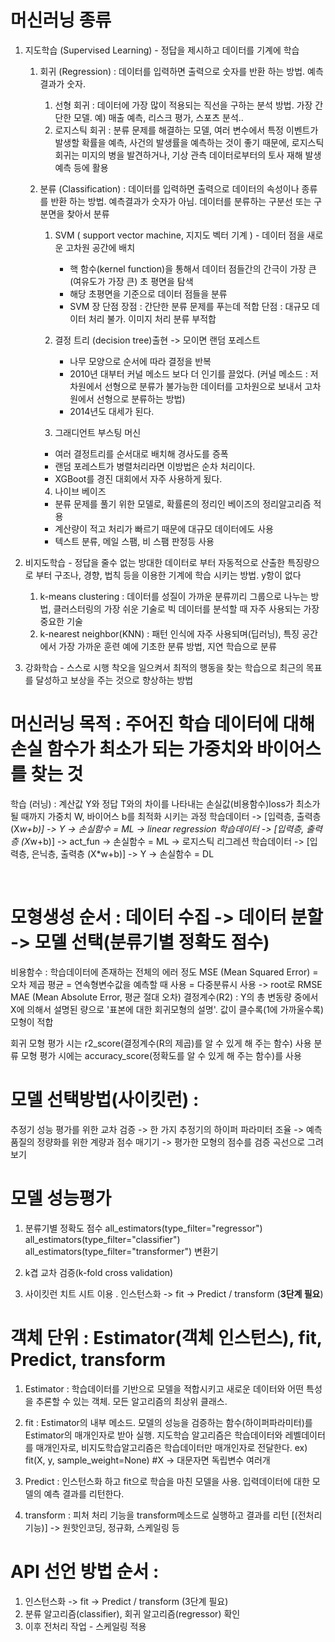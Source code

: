 # 머신러닝 종류
1. 지도학습 (Supervised Learning) - 정답을 제시하고 데이터를 기계에 학습
     1. 회귀 (Regression) : 데이터를 입력하면 출력으로 숫자를 반환 하는 방법. 예측결과가 숫자.
        1. 선형 회귀 : 데이터에 가장 많이 적용되는 직선을 구하는 분석 방법. 가장 간단한 모델. 예) 매출 예측, 리스크 평가, 스포츠 분석..
        2. 로지스틱 회귀 : 분류 문제를 해결하는 모델, 여러 변수에서 특정 이벤트가 발생할 확률을 예측, 사건의 발생률을 예측하는 것이 좋기 때문에, 로지스틱 회귀는 미지의 병을 발견하거나, 기상 관측 데이터로부터의 토사 재해 발생 예측 등에 활용

     2. 분류 (Classification) : 데이터를 입력하면 출력으로 데이터의 속성이나 종류를 반환 하는 방법. 예측결과가 숫자가 아님. 데이터를 분류하는 구분선 또는 구분면을 찾아서 분류
        1. SVM ( support vector machine, 지지도 벡터 기계 ) - 데이터 점을 새로운 고차원 공간에 배치
            - 핵 함수(kernel function)을 통해서 데이터 점들간의 간극이 가장 큰(여유도가 가장 큰) 초 평면을 탐색
            - 해당 초평면을 기준으로 데이터 점들을 분류 
            - SVM 장 단점 장점 : 간단한 분류 문제를 푸는데 적합 단점 : 대규모 데이터 처리 불가. 이미지 처리 분류 부적합 

        2. 결정 트리 (decision tree)출현 -> 모이면 랜덤 포레스트
           - 나무 모양으로 순서에 따라 결정을 반복
           - 2010년 대부터 커널 메소드 보다 더 인기를 끌었다. (커널 메소드 : 저차원에서 선형으로 분류가 불가능한 데이터를 고차원으로 보내서 고차원에서 선형으로 분류하는 방법)
           - 2014년도 대세가 된다.    
        3. 그래디언트 부스팅 머신
         - 여러 결정트리를 순서대로 배치해 경사도를 증폭
         - 랜덤 포레스트가 병렬처리라면 이방법은 순차 처리이다.
         - XGBoot를 경진 대회에서 자주 사용하게 됬다.    ​ 
        4. 나이브 베이즈
         - 분류 문제를 풀기 위한 모델로, 확률론의 정리인 베이즈의 정리알고리즘 적용
         - 계산량이 적고 처리가 빠르기 때문에 대규모 데이터에도 사용
         - 텍스트 분류, 메일 스팸, 비 스팸 판정등 사용


2. 비지도학습 - 정답을 줄수 없는 방대한 데이터로 부터 자동적으로 산출한 특징량으로 부터 구조나, 경향, 법칙 등을 이용한 기계에 학습 시키는 방법.  y항이 없다
   1. k-means clustering : 데이터를 성질이 가까운 분류끼리 그룹으로 나누는 방법, 클러스터링의 가장 쉬운 기술로 빅 데이터를 분석할 때 자주 사용되는 가장 중요한 기술
   2. k-nearest neighbor(KNN) : 패턴 인식에 자주 사용되며(딥러닝), 특징 공간에서 가장 가까운 훈련 예에 기초한 분류 방법, 지연 학습으로 분류

3. 강화학습 - 스스로 시행 착오을 일으켜서 최적의 행동을 찾는 학습으로 최근의 목표를 달성하고 보상을 주는 것으로 향상하는 방법


# 머신러닝 목적 : 주어진 학습 데이터에 대해 손실 함수가 최소가 되는 가중치와 바이어스를 찾는 것
학습 (러닝) : 계산값 Y와 정답 T와의 차이를 나타내는 손실값(비용함수)loss가 최소가 될 때까지 가중치 W, 바이어스 b를 최적화 시키는 과정
학습데이터 -> [입력층, 출력층 (X*w+b)] -> Y -> 손실함수 = ML -> linear regression
학습데이터 -> [입력층, 출력층 (X*w+b)] -> act_fun -> 손실함수 = ML -> 로지스틱 리그레션
학습데이터 -> [입력층, 은닉층, 출력층 (X*w+b)] -> Y -> 손실함수 = DL

​

# 모형생성 순서 :  데이터 수집 -> 데이터 분할 -> 모델 선택(분류기별 정확도 점수)
비용함수 : 학습데이터에 존재하는 전체의 에러 정도
MSE (Mean Squared Error) = 오차 제곱 평균 = 연속형변수값을 예측할 때 사용 = 다중분류시 사용 -> root로 RMSE
MAE (Mean Absolute Error, 평균 절대 오차) 
결정계수(R2) : Y의 총 변동량 중에서 X에 의해서 설명된 량으로 '표본에 대한 회귀모형의 설명'. 값이 클수록(1에 가까울수록) 모형이 적합

회귀 모형 평가 시는 r2_score(결정계수(R의 제곱)를 알 수 있게 해 주는 함수) 사용
분류 모형 평가 시에는 accuracy_score(정확도를 알 수 있게 해 주는 함수)를 사용

# 모델 선택방법(사이킷런) : 
추정기 성능 평가를 위한 교차 검증 -> 한 가지 추정기의 하이퍼 파라미터 조율 -> 예측 품질의 정량화를 위한 계량과 점수 매기기 -> 평가한 모형의 점수를 검증 곡선으로 그려 보기

# 모델 성능평가
1. 분류기별 정확도 점수
all_estimators(type_filter="regressor")
all_estimators(type_filter="classifier")
all_estimators(type_filter="transformer")  변환기

2. k겹 교차 검증(k-fold cross validation)​

3. 사이킷런 치트 시트 이용 . 인스턴스화 -> fit -> Predict / transform (**3단계 필요**)​

# 객체 단위 : Estimator(객체 인스턴스), fit, Predict, transform

1. Estimator : 학습데이터를 기반으로 모델을 적합시키고 새로운 데이터와 어떤 특성을 추론할 수 있는 객체. 모든 알고리즘의 최상위 클래스.
   
2. fit : Estimator의 내부 메소드. 모델의 성능을 검증하는 함수(하이퍼파라미터)를 Estimator의 매개인자로 받아 실행.
지도학습 알고리즘은 학습데이터와 레벨데이터를 매개인자로, 비지도학습알고리즘은 학습데이터만 매개인자로 전달한다. 
   ex) fit(X, y, sample_weight=None) #X -> 대문자면 독립변수 여러개

3. Predict : 인스턴스화 하고 fit으로 학습을 마친 모델을 사용. 입력데이터에 대한 모델의 예측 결과를 리턴한다.

4. transform : 피처 처리 기능을 transform메소드로 실행하고 결과를 리턴 [(전처리기능)] -> 원핫인코딩, 정규화, 스케일링 등

# API 선언 방법 순서 : 
1. 인스턴스화 -> fit -> Predict / transform (3단계 필요)
2. 분류 알고리즘(classifier), 회귀 알고리즘(regressor) 확인
3. 이후 전처리 작업 - 스케일링 적용